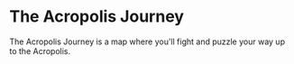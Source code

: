 # The Acropolis Journey
The Acropolis Journey is a map where you'll fight and puzzle your way up to the Acropolis.
